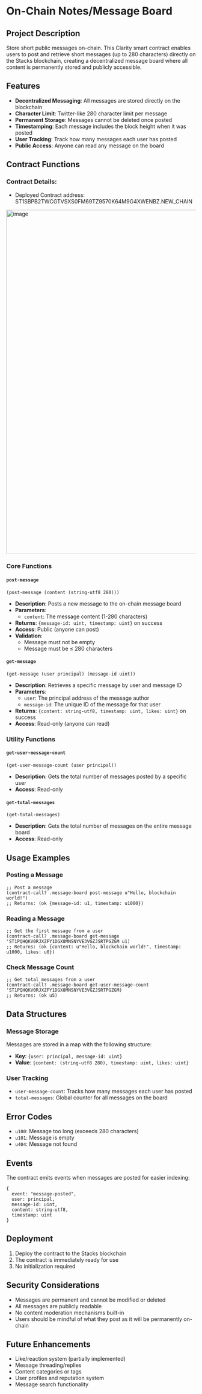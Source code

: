 # On-Chain Notes/Message Board

## Project Description

Store short public messages on-chain. This Clarity smart contract enables users to post and retrieve short messages (up to 280 characters) directly on the Stacks blockchain, creating a decentralized message board where all content is permanently stored and publicly accessible.

## Features

- **Decentralized Messaging**: All messages are stored directly on the blockchain
- **Character Limit**: Twitter-like 280 character limit per message
- **Permanent Storage**: Messages cannot be deleted once posted
- **Timestamping**: Each message includes the block height when it was posted
- **User Tracking**: Track how many messages each user has posted
- **Public Access**: Anyone can read any message on the board



## Contract Functions

### Contract Details:
- Deployed Contract address:
ST1SBPB2TWCGTVSXS0FM69TZ9570K64M9G4XWENBZ.NEW_CHAIN


<img width="1878" height="912" alt="image" src="https://github.com/user-attachments/assets/16c3e018-bfb9-4b0a-bb53-6831e8265c7b" />

### Core Functions

#### `post-message`
```clarity
(post-message (content (string-utf8 280)))
```
- **Description**: Posts a new message to the on-chain message board
- **Parameters**: 
  - `content`: The message content (1-280 characters)
- **Returns**: `{message-id: uint, timestamp: uint}` on success
- **Access**: Public (anyone can post)
- **Validation**: 
  - Message must not be empty
  - Message must be ≤ 280 characters

#### `get-message`
```clarity
(get-message (user principal) (message-id uint))
```
- **Description**: Retrieves a specific message by user and message ID
- **Parameters**: 
  - `user`: The principal address of the message author
  - `message-id`: The unique ID of the message for that user
- **Returns**: `{content: string-utf8, timestamp: uint, likes: uint}` on success
- **Access**: Read-only (anyone can read)

### Utility Functions

#### `get-user-message-count`
```clarity
(get-user-message-count (user principal))
```
- **Description**: Gets the total number of messages posted by a specific user
- **Access**: Read-only

#### `get-total-messages`
```clarity
(get-total-messages)
```
- **Description**: Gets the total number of messages on the entire message board
- **Access**: Read-only

## Usage Examples

### Posting a Message
```clarity
;; Post a message
(contract-call? .message-board post-message u"Hello, blockchain world!")
;; Returns: (ok {message-id: u1, timestamp: u1000})
```

### Reading a Message
```clarity
;; Get the first message from a user
(contract-call? .message-board get-message 'ST1PQHQKV0RJXZFY1DGX8MNSNYVE3VGZJSRTPGZGM u1)
;; Returns: (ok {content: u"Hello, blockchain world!", timestamp: u1000, likes: u0})
```

### Check Message Count
```clarity
;; Get total messages from a user
(contract-call? .message-board get-user-message-count 'ST1PQHQKV0RJXZFY1DGX8MNSNYVE3VGZJSRTPGZGM)
;; Returns: (ok u5)
```

## Data Structures

### Message Storage
Messages are stored in a map with the following structure:
- **Key**: `{user: principal, message-id: uint}`
- **Value**: `{content: (string-utf8 280), timestamp: uint, likes: uint}`

### User Tracking
- `user-message-count`: Tracks how many messages each user has posted
- `total-messages`: Global counter for all messages on the board

## Error Codes

- `u100`: Message too long (exceeds 280 characters)
- `u101`: Message is empty
- `u404`: Message not found

## Events

The contract emits events when messages are posted for easier indexing:
```clarity
{
  event: "message-posted",
  user: principal,
  message-id: uint,
  content: string-utf8,
  timestamp: uint
}
```


## Deployment

1. Deploy the contract to the Stacks blockchain
2. The contract is immediately ready for use
3. No initialization required

## Security Considerations

- Messages are permanent and cannot be modified or deleted
- All messages are publicly readable
- No content moderation mechanisms built-in
- Users should be mindful of what they post as it will be permanently on-chain

## Future Enhancements

- Like/reaction system (partially implemented)
- Message threading/replies
- Content categories or tags
- User profiles and reputation system
- Message search functionality

